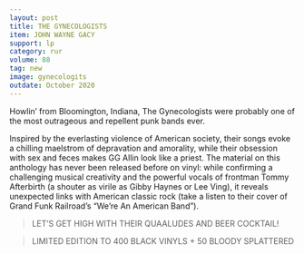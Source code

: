 ```yaml
---
layout: post
title: THE GYNECOLOGISTS
item: JOHN WAYNE GACY
support: lp
category: rur
volume: 88
tag: new
image: gynecologits
outdate: October 2020
---
```


Howlin’ from Bloomington, Indiana, The Gynecologists were probably one of the most outrageous and repellent punk bands ever.

Inspired by the everlasting violence of American society, their songs evoke a chilling maelstrom of depravation and amorality, while their obsession with sex and feces makes GG Allin look like a priest. The material on this anthology has never been released before on vinyl: while confirming a challenging musical creativity and the powerful vocals of frontman Tommy Afterbirth (a shouter as virile as Gibby Haynes or Lee Ving), it reveals unexpected links with American classic rock (take a listen to their cover of Grand Funk Railroad’s “We’re An American Band”).

> LET’S GET HIGH WITH THEIR QUAALUDES AND BEER COCKTAIL!

> LIMITED EDITION TO 400 BLACK VINYLS + 50 BLOODY SPLATTERED